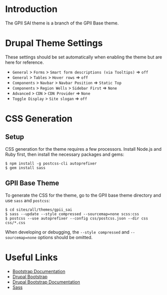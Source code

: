 # Introduction

The GPII SAI theme is a branch of the GPII Base theme.

# Drupal Theme Settings

These settings should be set automatically when enabling the theme but are here for reference.

- `General` > `Forms` > `Smart form descriptions (via Tooltips)` => `off`
- `General` > `Tables` > `Hover rows` => `off`
- `Components` > `Navbar` > `Navbar Position` => `Static Top`
- `Components` > `Region Wells` > `Sidebar First` => `None`
- `Advanced` > `CDN` > `CDN Provider` => `None`
- `Toggle Display` > `Site slogan` => `off`

# CSS Generation

## Setup

CSS generation for the theme requires a few processors. Install Node.js and Ruby first, then install the necessary packages and gems:

    $ npm install -g postcss-cli autoprefixer
    $ gem install sass

## GPII Base Theme

To generate the CSS for the theme, go to the GPII base theme directory and use `sass` and `postcss`:

    $ cd sites/all/themes/gpii_sai
    $ sass --update --style compressed --sourcemap=none scss:css
    $ postcss --use autoprefixer --config css/postcss.json --dir css css/*.css

When developing or debugging, the `--style compressed` and `--sourcemap=none` options should be omitted.

# Useful Links

- [Bootstrap Documentation](https://getbootstrap.com/getting-started/)
- [Drupal Bootstrap](https://www.drupal.org/project/bootstrap)
- [Drupal Bootstrap Documentation](http://drupal-bootstrap.org/api/bootstrap)
- [Sass](http://sass-lang.com/)
